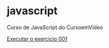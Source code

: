 # javascript
 Curso de JavaScript do CursoemVídeo

<a href="https://devjoao-xoli.github.io/html-css/exercicios/ex001/index.html">
Executar o exercicio 001 </a>